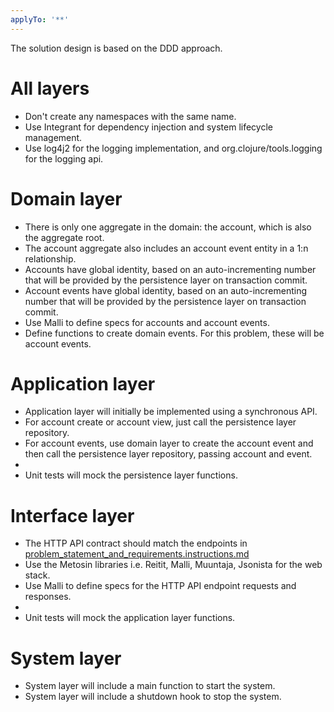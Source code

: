 ```yaml
---
applyTo: '**'
---
```


The solution design is based on the DDD approach.

# All layers
- Don't create any namespaces with the same name.
- Use Integrant for dependency injection and system lifecycle management.
- Use log4j2 for the logging implementation, and org.clojure/tools.logging for the logging api.

# Domain layer
- There is only one aggregate in the domain: the account, which is also the aggregate root.
- The account aggregate also includes an account event entity in a 1:n relationship.
- Accounts have global identity, based on an auto-incrementing number that will be provided by the persistence layer on transaction commit.
- Account events have global identity, based on an auto-incrementing number that will be provided by the persistence layer on transaction commit.
- Use Malli to define specs for accounts and account events.
- Define functions to create domain events. For this problem, these will be account events.

# Application layer
- Application layer will initially be implemented using a synchronous API.
- For account create or account view, just call the persistence layer repository.
- For account events, use domain layer to create the account event and then call the persistence layer repository, passing account and event.
- 
- Unit tests will mock the persistence layer functions.

# Interface layer
- The HTTP API contract should match the endpoints in [problem_statement_and_requirements.instructions.md](problem_statement_and_requirements.instructions.md)
- Use the Metosin libraries i.e. Reitit, Malli, Muuntaja, Jsonista for the web stack.
- Use Malli to define specs for the HTTP API endpoint requests and responses.
- 
- Unit tests will mock the application layer functions.

# System layer
- System layer will include a main function to start the system.
- System layer will include a shutdown hook to stop the system.